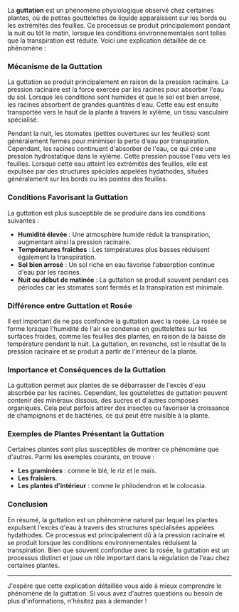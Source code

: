 La **guttation** est un phénomène physiologique observé chez certaines plantes, où de petites gouttelettes de liquide apparaissent sur les bords ou les extrémités des feuilles. Ce processus se produit principalement pendant la nuit ou tôt le matin, lorsque les conditions environnementales sont telles que la transpiration est réduite. Voici une explication détaillée de ce phénomène :

### Mécanisme de la Guttation

La guttation se produit principalement en raison de la pression racinaire. La pression racinaire est la force exercée par les racines pour absorber l'eau du sol. Lorsque les conditions sont humides et que le sol est bien arrosé, les racines absorbent de grandes quantités d'eau. Cette eau est ensuite transportée vers le haut de la plante à travers le xylème, un tissu vasculaire spécialisé.

Pendant la nuit, les stomates (petites ouvertures sur les feuilles) sont généralement fermés pour minimiser la perte d'eau par transpiration. Cependant, les racines continuent d'absorber de l'eau, ce qui crée une pression hydrostatique dans le xylème. Cette pression pousse l'eau vers les feuilles. Lorsque cette eau atteint les extrémités des feuilles, elle est expulsée par des structures spéciales appelées hydathodes, situées généralement sur les bords ou les pointes des feuilles.

### Conditions Favorisant la Guttation

La guttation est plus susceptible de se produire dans les conditions suivantes :
- **Humidité élevée** : Une atmosphère humide réduit la transpiration, augmentant ainsi la pression racinaire.
- **Températures fraîches** : Les températures plus basses réduisent également la transpiration.
- **Sol bien arrosé** : Un sol riche en eau favorise l'absorption continue d'eau par les racines.
- **Nuit ou début de matinée** : La guttation se produit souvent pendant ces périodes car les stomates sont fermés et la transpiration est minimale.

### Différence entre Guttation et Rosée

Il est important de ne pas confondre la guttation avec la rosée. La rosée se forme lorsque l'humidité de l'air se condense en gouttelettes sur les surfaces froides, comme les feuilles des plantes, en raison de la baisse de température pendant la nuit. La guttation, en revanche, est le résultat de la pression racinaire et se produit à partir de l'intérieur de la plante.

### Importance et Conséquences de la Guttation

La guttation permet aux plantes de se débarrasser de l'excès d'eau absorbée par les racines. Cependant, les gouttelettes de guttation peuvent contenir des minéraux dissous, des sucres et d'autres composés organiques. Cela peut parfois attirer des insectes ou favoriser la croissance de champignons et de bactéries, ce qui peut être nuisible à la plante.

### Exemples de Plantes Présentant la Guttation

Certaines plantes sont plus susceptibles de montrer ce phénomène que d'autres. Parmi les exemples courants, on trouve :
- **Les graminées** : comme le blé, le riz et le maïs.
- **Les fraisiers**.
- **Les plantes d'intérieur** : comme le philodendron et le colocasia.

### Conclusion

En résumé, la guttation est un phénomène naturel par lequel les plantes expulsent l'excès d'eau à travers des structures spécialisées appelées hydathodes. Ce processus est principalement dû à la pression racinaire et se produit lorsque les conditions environnementales réduisent la transpiration. Bien que souvent confondue avec la rosée, la guttation est un processus distinct et joue un rôle important dans la régulation de l'eau chez certaines plantes.

---

J'espère que cette explication détaillée vous aide à mieux comprendre le phénomène de la guttation. Si vous avez d'autres questions ou besoin de plus d'informations, n'hésitez pas à demander !